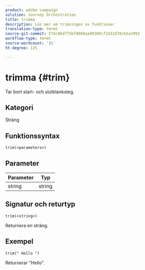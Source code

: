```yaml
---
product: adobe campaign
solution: Journey Orchestration
title: trimma
description: Läs mer om trimningen av funktioner
translation-type: tm+mt
source-git-commit: 57dc86d775bf8860aa09300cf2432d70c62a2993
workflow-type: tm+mt
source-wordcount: '31'
ht-degree: 12%

---
```



# trimma {#trim}

Tar bort start- och slutblanksteg.

## Kategori

Sträng

## Funktionssyntax

`trim(<parameters>)`

## Parameter

| Parameter | Typ |
|-----------|------------------|
| string | string |

## Signatur och returtyp

`trim(<string>)`

Returnera en sträng.

## Exempel

`trim(" Hello ")`

Returnerar &quot;Hello&quot;.
